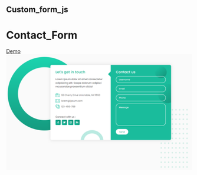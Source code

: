 ## Custom_form_js
# Contact_Form
[Demo](https://igorsukachov.github.io/Custom_form_js/)
![Screenshoot](https://github.com/IgorSukachov/Custom_form_js/blob/main/Form.png)
